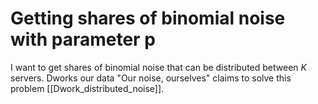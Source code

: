 # Getting shares of binomial noise with parameter p

I want to get shares of binomial noise that can be distributed between $K$ servers. Dworks our data "Our noise, ourselves" claims to solve this problem [[Dwork_distributed_noise]]. 

